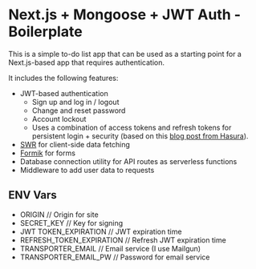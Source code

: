 # Next.js + Mongoose + JWT Auth - Boilerplate

This is a simple to-do list app that can be used as a starting point for a
Next.js-based app that requires authentication.

It includes the following features:

- JWT-based authentication
  - Sign up and log in / logout
  - Change and reset password
  - Account lockout
  - Uses a combination of access tokens and refresh tokens for persistent
    login + security (based on this
    [blog post from Hasura](https://hasura.io/blog/best-practices-of-using-jwt-with-graphql/)).
- [SWR](https://swr.vercel.app/) for client-side data fetching
- [Formik](https://formik.org/) for forms
- Database connection utility for API routes as serverless functions
- Middleware to add user data to requests

## ENV Vars

- ORIGIN // Origin for site
- SECRET_KEY // Key for signing
- JWT TOKEN_EXPIRATION // JWT expiration time
- REFRESH_TOKEN_EXPIRATION // Refresh JWT expiration time
- TRANSPORTER_EMAIL // Email service (I use Mailgun)
- TRANSPORTER_EMAIL_PW // Password for email service
